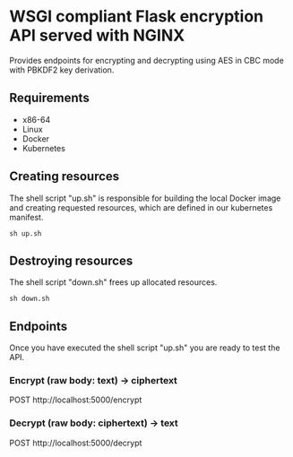 # WSGI compliant Flask encryption API served with NGINX

Provides endpoints for encrypting and decrypting using AES in CBC mode with PBKDF2 key derivation. 

## Requirements

* x86-64
* Linux
* Docker
* Kubernetes

## Creating resources
The shell script "up.sh" is responsible for building the local Docker image and creating requested resources, which are defined in our kubernetes manifest.

```
sh up.sh
```

## Destroying resources
The shell script "down.sh" frees up allocated resources.

```
sh down.sh
```

## Endpoints
Once you have executed the shell script "up.sh" you are ready to test the API. 


### Encrypt (raw body: text) -> ciphertext

POST http://localhost:5000/encrypt

### Decrypt (raw body: ciphertext) -> text


POST http://localhost:5000/decrypt
